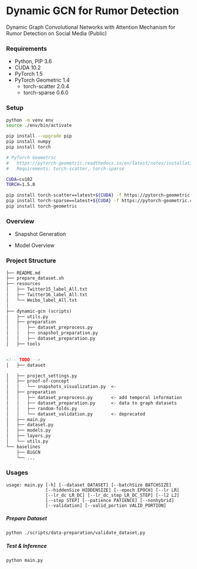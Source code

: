 # Dynamic GCN for Rumor Detection

Dynamic Graph Convolutional Networks with Attention Mechanism for Rumor Detection on Social Media (Public)

### Requirements

* Python, PIP 3.6
* CUDA 10.2
* PyTorch 1.5
* PyTorch Geometric 1.4
  + torch-scatter 2.0.4
  + torch-sparse 0.6.0

### Setup

``` bash
python -m venv env
source ./env/bin/activate

pip install --upgrade pip
pip install numpy
pip install torch

# PyTorch Geometric
#   https://pytorch-geometric.readthedocs.io/en/latest/notes/installation.html
#   Requirements: torch-scatter, torch-sparse

CUDA=cu102
TORCH=1.5.0

pip install torch-scatter==latest+${CUDA} -f https://pytorch-geometric.com/whl/torch-${TORCH}.html
pip install torch-sparse==latest+${CUDA} -f https://pytorch-geometric.com/whl/torch-${TORCH}.html
pip install torch-geometric
```

### Overview

* Snapshot Generation

<!-- > ![](https://github.com/JihoChoi/dynamic-gcn/blob/master/assets/model.png?raw=true) -->

* Model Overview

<!-- > ![](https://github.com/JihoChoi/dynamic-gcn/blob/master/assets/model.png?raw=true) -->

### Project Structure

``` markdown
├── README.md
├── prepare_dataset.sh
├── resources
│   ├── Twitter15_label_All.txt
│   ├── Twitter16_label_All.txt
│   └── Weibo_label_All.txt
│
├── dynamic-gcn (scripts)
│   ├── utils.py
│   ├── preparation
│   │   ├── dataset_preprocess.py
│   │   ├── snapshot_preparation.py
│   │   ├── dataset_preparation.py
│   ├── tools


<!-- TODO -->
│   ├── dataset

│   ├── project_settings.py
│   ├── proof-of-concept
│   │   └── snapshots_visualization.py  <-
│   ├── preparation
│   │   ├── dataset_preprocess.py       <- add temporal information
│   │   ├── dataset_preparation.py      <- data to graph datasets
│   │   ├── random-folds.py
│   │   └── dataset_validation.py       <- deprecated
│   ├── main.py
│   ├── dataset.py
│   ├── models.py
│   ├── layers.py
│   └── utils.py
└── baselines
    ├── BiGCN
    └── ...

```

### Usages


<!-- https://github.com/CRIPAC-DIG/SR-GNN -->
```
usage: main.py [-h] [--dataset DATASET] [--batchSize BATCHSIZE]
               [--hiddenSize HIDDENSIZE] [--epoch EPOCH] [--lr LR]
               [--lr_dc LR_DC] [--lr_dc_step LR_DC_STEP] [--l2 L2]
               [--step STEP] [--patience PATIENCE] [--nonhybrid]
               [--validation] [--valid_portion VALID_PORTION]
```


##### Prepare Dataset

``` bash
python ./scripts/data-preparation/validate_dataset.py
```

##### Test & Inference

``` bash
python main.py
```
